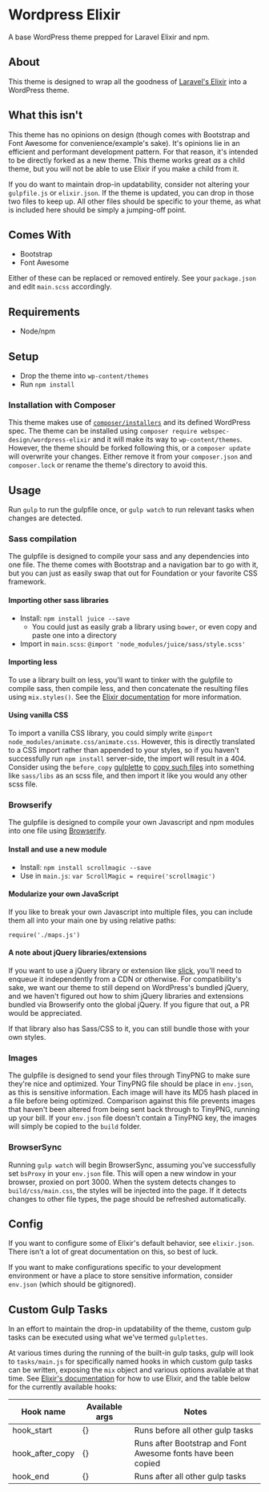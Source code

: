 Wordpress Elixir
====================

A base WordPress theme prepped for Laravel Elixir and npm.

## About
This theme is designed to wrap all the goodness of [Laravel's Elixir](https://laravel.com/docs/5.3/elixir) into a WordPress theme.

## What this isn't
This theme has no opinions on design (though comes with Bootstrap and Font Awesome for convenience/example's sake). It's opinions lie in an efficient and performant development pattern. For that reason, it's intended to be directly forked as a new theme. This theme works great _as_ a child theme, but you will not be able to use Elixir if you make a child from it.

If you do want to maintain drop-in updatability, consider not altering your `gulpfile.js` or `elixir.json`. If the theme is updated, you can drop in those two files to keep up. All other files should be specific to your theme, as what is included here should be simply a jumping-off point.

## Comes With
- Bootstrap
- Font Awesome

Either of these can be replaced or removed entirely. See your `package.json` and edit `main.scss` accordingly.

## Requirements
- Node/npm

## Setup
- Drop the theme into `wp-content/themes`
- Run `npm install`

### Installation with Composer
This theme makes use of [`composer/installers`](https://github.com/composer/installers) and its defined WordPress spec. The theme can be installed using `composer require webspec-design/wordpress-elixir` and it will make its way to `wp-content/themes`. However, the theme should be forked following this, or a `composer update` will overwrite your changes. Either remove it from your `composer.json` and `composer.lock` or rename the theme's directory to avoid this.

## Usage
Run `gulp` to run the gulpfile once, or `gulp watch` to run relevant tasks when changes are detected.

### Sass compilation
The gulpfile is designed to compile your sass and any dependencies into one file. The theme comes with Bootstrap and a navigation bar to go with it, but you can just as easily swap that out for Foundation or your favorite CSS framework.

#### Importing other sass libraries
- Install: `npm install juice --save`
  - You could just as easily grab a library using `bower`, or even copy and paste one into a directory
- Import in `main.scss`: `@import 'node_modules/juice/sass/style.scss'`

#### Importing less
To use a library built on less, you'll want to tinker with the gulpfile to compile sass, then compile less, and then concatenate the resulting files using `mix.styles()`. See the [Elixir documentation](https://laravel.com/docs/5.3/elixir#plain-css) for more information.

#### Using vanilla CSS
To import a vanilla CSS library, you could simply write `@import node_modules/animate.css/animate.css`. However, this is directly translated to a CSS import rather than appended to your styles, so if you haven't successfully run `npm install` server-side, the import will result in a 404. Consider using the `before_copy` [gulplette](#custom-gulp-tasks) to [copy such files](https://laravel.com/docs/5.3/elixir#copying-files-and-directories) into something like `sass/libs` as an scss file, and then import it like you would any other scss file.

### Browserify
The gulpfile is designed to compile your own Javascript and npm modules into one file using [Browserify](http://browserify.org/).

#### Install and use a new module
- Install: `npm install scrollmagic --save`
- Use in `main.js`: `var ScrollMagic = require('scrollmagic')`

#### Modularize your own JavaScript
If you like to break your own Javascript into multiple files, you can include them all into your main one by using relative paths:

`require('./maps.js')`

#### A note about jQuery libraries/extensions
If you want to use a jQuery library or extension like [slick](http://kenwheeler.github.io/slick/), you'll need to enqueue it independently from a CDN or otherwise. For compatibility's sake, we want our theme to still depend on WordPress's bundled jQuery, and we haven't figured out how to shim jQuery libraries and extensions bundled via Browserify onto the global jQuery. If you figure that out, a PR would be appreciated.

If that library also has Sass/CSS to it, you can still bundle those with your own styles.

### Images
The gulpfile is designed to send your files through TinyPNG to make sure they're nice and optimized. Your TinyPNG file should be place in `env.json`, as this is sensitive information. Each image will have its MD5 hash placed in a file before being optimized. Comparison against this file prevents images that haven't been altered from being sent back through to TinyPNG, running up your bill. If your `env.json` file doesn't contain a TinyPNG key, the images will simply be copied to the `build` folder.

### BrowserSync
Running `gulp watch` will begin BrowserSync, assuming you've successfully set `bsProxy` in your `env.json` file. This will open a new window in your browser, proxied on port 3000. When the system detects changes to `build/css/main.css`, the styles will be injected into the page. If it detects changes to other file types, the page should be refreshed automatically.

## Config

If you want to configure some of Elixir's default behavior, see `elixir.json`. There isn't a lot of great documentation on this, so best of luck.

If you want to make configurations specific to your development environment or have a place to store sensitive information, consider `env.json` (which should be gitignored).

## Custom Gulp Tasks
In an effort to maintain the drop-in updatability of the theme, custom gulp tasks can be executed using what we've termed `gulplettes`.

At various times during the running of the built-in gulp tasks, gulp will look to `tasks/main.js` for specifically named hooks in which custom gulp tasks can be written, exposing the `mix` object and various options available at that time. See [Elixir's documentation](https://laravel.com/docs/master/elixir) for how to use Elixir, and the table below for the currently available hooks:

| Hook name  | Available args  | Notes
|---|---|---|
| hook_start | {} | Runs before all other gulp tasks |
| hook_after_copy | {} | Runs after Bootstrap and Font Awesome fonts have been copied  |
| hook_end | {} | Runs after all other gulp tasks |
